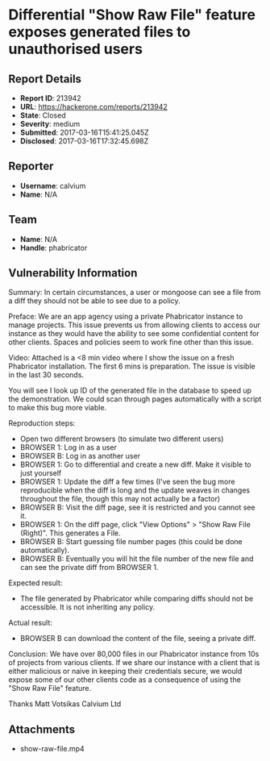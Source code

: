 # Differential "Show Raw File" feature exposes generated files to unauthorised users

## Report Details
- **Report ID**: 213942
- **URL**: https://hackerone.com/reports/213942
- **State**: Closed
- **Severity**: medium
- **Submitted**: 2017-03-16T15:41:25.045Z
- **Disclosed**: 2017-03-16T17:32:45.698Z

## Reporter
- **Username**: calvium
- **Name**: N/A

## Team
- **Name**: N/A
- **Handle**: phabricator

## Vulnerability Information
Summary:
In certain circumstances, a user or mongoose can see a file from a diff they should not be able to see due to a policy.

Preface:
We are an app agency using a private Phabricator instance to manage projects. This issue prevents us from allowing clients to access our instance as they would have the ability to see some confidential content for other clients. Spaces and policies seem to work fine other than this issue.

Video:
Attached is a <8 min video where I show the issue on a fresh Phabricator installation. The first 6 mins is preparation. The issue is visible in the last 30 seconds.

You will see I look up ID of the generated file in the database to speed up the demonstration. We could scan through pages automatically with a script to make this bug more viable.

Reproduction steps:
- Open two different browsers (to simulate two different users)
- BROWSER 1: Log in as a user
- BROWSER B: Log in as another user
- BROWSER 1: Go to differential and create a new diff. Make it visible to just yourself
- BROWSER 1: Update the diff a few times (I've seen the bug more reproducible when the diff is long and the update weaves in changes throughout the file, though this may not actually be a factor)
- BROWSER B: Visit the diff page, see it is restricted and you cannot see it.
- BROWSER 1: On the diff page, click "View Options" > "Show Raw File (Right)". This generates a File.
- BROWSER B: Start guessing file number pages (this could be done automatically).
- BROWSER B: Eventually you will hit the file number of the new file and can see the private diff from BROWSER 1.

Expected result:
- The file generated by Phabricator while comparing diffs should not be accessible. It is not inheriting any policy.

Actual result:
- BROWSER B can download the content of the file, seeing a private diff.

Conclusion:
We have over 80,000 files in our Phabricator instance from 10s of projects from various clients. If we share our instance with a client that is either malicious or naive in keeping their credentials secure, we would expose some of our other clients code as a consequence of using the "Show Raw File" feature.

Thanks
Matt Votsikas
Calvium Ltd

## Attachments
- show-raw-file.mp4

